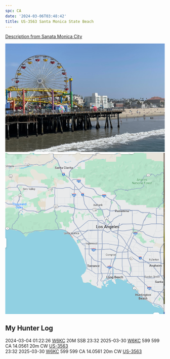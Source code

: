 ```yaml
---
spc: CA
date: '2024-03-06T03:48:42'
title: US-3563 Santa Monica State Beach
---
```


[Description from Sanata Monica City](https://www.santamonica.gov/places/parks/santa-monica-state-beach)

![pasted_image001.png](/static/pasted_image001_0049.png)
![pasted_image.png](/static/pasted_image_0056.png)

## My Hunter Log
2024-03-04 01:22:26  [W6KC](https://www.qrz.com/db/W6KC)  20M SSB
23:32    2025-03-30    [W6KC](https://qrz.com/db/W6KC)    599    599    CA    14.0561    20m    CW    [US-3563](https://pota.app/#/park/US-3563)
<BR>23:32	2025-03-30	[W6KC](https://qrz.com/db/W6KC)	599	599	CA	14.0561	20m	CW	[US-3563](https://pota.app/#/park/US-3563)